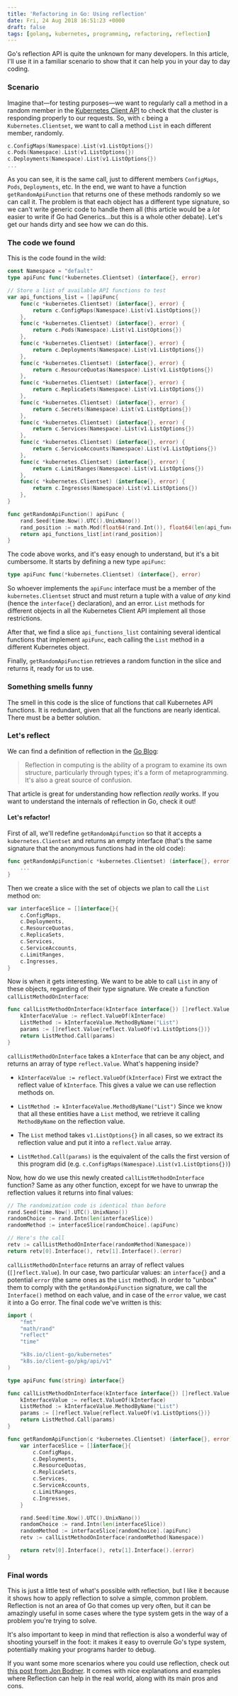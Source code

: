 ```yaml
---
title: 'Refactoring in Go: Using reflection'
date: Fri, 24 Aug 2018 16:51:23 +0000
draft: false
tags: [golang, kubernetes, programming, refactoring, reflection]
---
```


Go's reflection API is quite the unknown for many developers. In this article, I'll use it in a familiar scenario to show that it can help you in your day to day coding.

<!-- more -->

### Scenario

Imagine that—for testing purposes—we want to regularly call a method in a random member in the [Kubernetes Client API](https://github.com/kubernetes/client-go) to check that the cluster is responding properly to our requests. So, with `c` being a `Kubernetes.Clientset`, we want to call a method `List` in each different member, randomly.

```go
c.ConfigMaps(Namespace).List(v1.ListOptions{})
c.Pods(Namespace).List(v1.ListOptions{})
c.Deployments(Namespace).List(v1.ListOptions{})
...
```

As you can see, it is the same call, just to different members `ConfigMaps`, `Pods`, `Deployments`, etc. In the end, we want to have a function `getRandomApiFunction` that returns one of these methods randomly so  we can call it. The problem is that each object has a different type signature, so we can't write generic code to handle them all (this article would be a _lot_ easier to write if Go had Generics...but this is a whole other debate). Let's get our hands dirty and see how we can do this.

### The code we found

This is the code found in the wild:

```go
const Namespace = "default"
type apiFunc func(*kubernetes.Clientset) (interface{}, error)

// Store a list of available API functions to test
var api_functions_list = []apiFunc{
    func(c *kubernetes.Clientset) (interface{}, error) {
        return c.ConfigMaps(Namespace).List(v1.ListOptions{})
    },
    func(c *kubernetes.Clientset) (interface{}, error) {
        return c.Pods(Namespace).List(v1.ListOptions{})
    },
    func(c *kubernetes.Clientset) (interface{}, error) {
        return c.Deployments(Namespace).List(v1.ListOptions{})
    },
    func(c *kubernetes.Clientset) (interface{}, error) {
        return c.ResourceQuotas(Namespace).List(v1.ListOptions{})
    },
    func(c *kubernetes.Clientset) (interface{}, error) {
        return c.ReplicaSets(Namespace).List(v1.ListOptions{})
    },
    func(c *kubernetes.Clientset) (interface{}, error) {
        return c.Secrets(Namespace).List(v1.ListOptions{})
    },
    func(c *kubernetes.Clientset) (interface{}, error) {
        return c.Services(Namespace).List(v1.ListOptions{})
    },
    func(c *kubernetes.Clientset) (interface{}, error) {
        return c.ServiceAccounts(Namespace).List(v1.ListOptions{})
    },
    func(c *kubernetes.Clientset) (interface{}, error) {
        return c.LimitRanges(Namespace).List(v1.ListOptions{})
    },
    func(c *kubernetes.Clientset) (interface{}, error) {
        return c.Ingresses(Namespace).List(v1.ListOptions{})
    },
}

func getRandomApiFunction() apiFunc {
    rand.Seed(time.Now().UTC().UnixNano())
    rand_position := math.Mod(float64(rand.Int()), float64(len(api_functions_list)))
    return api_functions_list[int(rand_position)]
}
```

The code above works, and it's easy enough to understand, but it's a bit cumbersome. It starts by defining a new type `apiFunc`:

```go
type apiFunc func(*kubernetes.Clientset) (interface{}, error)
```

So whoever implements the `apiFunc` interface must be a member of the `kubernetes.Clientset` struct and must return a tuple with a value of _any_ kind (hence the `interface{}` declaration), and an error. `List` methods for different objects in all the Kubernetes Client API implement all those restrictions.

After that, we find a slice `api_functions_list` containing several identical functions that implement `apiFunc`, each calling the `List` method in a different Kubernetes object.

Finally, `getRandomApiFunction` retrieves a random function in the slice and returns it, ready for us to use.

### Something smells funny

The smell in this code is the slice of functions that call Kubernetes API functions. It is redundant, given that all the functions are nearly identical. There must be a better solution.

### Let's reflect

We can find a definition of reflection in the [Go Blog](https://blog.golang.org/laws-of-reflection):

> Reflection in computing is the ability of a program to examine its own structure, particularly through types; it's a form of metaprogramming. It's also a great source of confusion.

That article is great for understanding how reflection _really_ works. If you want to understand the internals of reflection in Go, check it out!

#### Let's refactor!

First of all, we'll redefine `getRandomApifunction` so that it accepts a `kubernetes.Clientset` and returns an empty interface (that's the same signature that the anonymous functions had in the old code):

```go
func getRandomApiFunction(c *kubernetes.Clientset) (interface{}, error) {
    ...
}
```

Then we create a slice with the set of objects we plan to call the `List` method on:

```go
var interfaceSlice = []interface{}{
    c.ConfigMaps,
    c.Deployments,
    c.ResourceQuotas,
    c.ReplicaSets,
    c.Services,
    c.ServiceAccounts,
    c.LimitRanges,
    c.Ingresses,
}
```

Now is when it gets interesting. We want to be able to call `List` in any of these objects, regarding of their type signature. We create a function `callListMethodOnInterface`:

```go
func callListMethodOnInterface(kInterface interface{}) []reflect.Value {
    kInterfaceValue := reflect.ValueOf(kInterface)
    ListMethod := kInterfaceValue.MethodByName("List")
    params := []reflect.Value{reflect.ValueOf(v1.ListOptions{})}
    return ListMethod.Call(params)
}
`````

`callListMethodOnInterface` takes a `kInterface` that can be any object, and returns an array of type `reflect.Value`. What's happening inside?

*   `kInterfaceValue := reflect.ValueOf(kInterface)` First we extract the reflect value of `kInterface`. This gives a value we can use reflection methods on.

*   `ListMethod := kInterfaceValue.MethodByName("List")` Since we know that all these entities have a `List` method, we retrieve it calling `MethodByName` on the reflection value.

*   The `List` method takes `v1.ListOptions{}` in all cases, so we extract its reflection value and put it into a `reflect.Value` array.
*   `ListMethod.Call(params)` is the equivalent of the calls the first version of this program did (e.g. `c.ConfigMaps(Namespace).List(v1.ListOptions{})`)

Now, how do we use this newly created `callListMethodOnInterface` function? Same as any other function, except for we have to unwrap the reflection values it returns into final values:

```go
// The randomization code is identical than before
rand.Seed(time.Now().UTC().UnixNano())
randomChoice := rand.Intn(len(interfaceSlice))
randomMethod := interfaceSlice[randomChoice].(apiFunc)

// Here's the call
retv := callListMethodOnInterface(randomMethod(Namespace))
return retv[0].Interface(), retv[1].Interface().(error)
```

`callListMethodOnInterface` returns an array of reflect values (`[]reflect.Value`). In our case, two particular values: an `interface{}` and a potential `error` (the same ones as the `List` method). In order to "unbox" them to comply with the `getRandomApiFunction` signature, we call the `Interface()` method on each value, and in case of the `error` value, we cast it into a Go error. The final code we've written is this:

```go
import (
    "fmt"
    "math/rand"
    "reflect"
    "time"

    "k8s.io/client-go/kubernetes"
    "k8s.io/client-go/pkg/api/v1"
)

type apiFunc func(string) interface{}

func callListMethodOnInterface(kInterface interface{}) []reflect.Value {
    kInterfaceValue := reflect.ValueOf(kInterface)
    ListMethod := kInterfaceValue.MethodByName("List")
    params := []reflect.Value{reflect.ValueOf(v1.ListOptions{})}
    return ListMethod.Call(params)
}

func getRandomApiFunction(c *kubernetes.Clientset) (interface{}, error) {
    var interfaceSlice = []interface{}{
        c.ConfigMaps,
        c.Deployments,
        c.ResourceQuotas,
        c.ReplicaSets,
        c.Services,
        c.ServiceAccounts,
        c.LimitRanges,
        c.Ingresses,
    }

    rand.Seed(time.Now().UTC().UnixNano())
    randomChoice := rand.Intn(len(interfaceSlice))
    randomMethod := interfaceSlice[randomChoice].(apiFunc)
    retv := callListMethodOnInterface(randomMethod(Namespace))

    return retv[0].Interface(), retv[1].Interface().(error)
}
```

### Final words

This is just a little test of what's possible with reflection, but I like it because it shows how to apply reflection to solve a simple, common problem. Reflection is not an area of Go that comes up very often, but it can be amazingly useful in some cases where the type system gets in the way of a problem you're trying to solve.

It's also important to keep in mind that reflection is also a wonderful way of shooting yourself in the foot: it makes it easy to overrule Go's type system, potentially making your programs harder to debug.

If you want some more scenarios where you could use reflection, check out [this post from Jon Bodner](https://medium.com/capital-one-developers/learning-to-use-go-reflection-822a0aed74b7). It comes with nice explanations and examples where Reflection can help in the real world, along with its main pros and cons.
